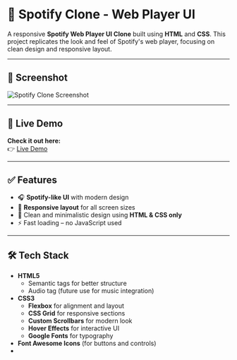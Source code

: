 # 🎵 Spotify Clone - Web Player UI  

A responsive **Spotify Web Player UI Clone** built using **HTML** and **CSS**. This project replicates the look and feel of Spotify's web player, focusing on clean design and responsive layout.

---

## 📸 Screenshot  
![Spotify Clone Screenshot](Spotify-Clone-Screenshot.png)

---

## 🚀 Live Demo  
**Check it out here:**  
👉 [Live Demo](https://pravinwankhare.github.io/Spotify-Clone-HTML-CSS-Web-Player-UI/)

---

## ✅ Features  
- 🎧 **Spotify-like UI** with modern design  
- 📱 **Responsive layout** for all screen sizes  
- 🎨 Clean and minimalistic design using **HTML & CSS only**  
- ⚡ Fast loading – no JavaScript used  

---

## 🛠️ Tech Stack  
- **HTML5**  
  - Semantic tags for better structure  
  - Audio tag (future use for music integration)  
- **CSS3**  
  - **Flexbox** for alignment and layout  
  - **CSS Grid** for responsive sections  
  - **Custom Scrollbars** for modern look  
  - **Hover Effects** for interactive UI  
  - **Google Fonts** for typography  
- **Font Awesome Icons** (for buttons and controls)
- 
